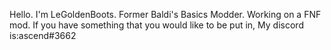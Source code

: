 Hello. I'm LeGoldenBoots. Former Baldi's Basics Modder. Working on a FNF mod. If you have something that you would like to be put in, My discord is:ascend#3662

